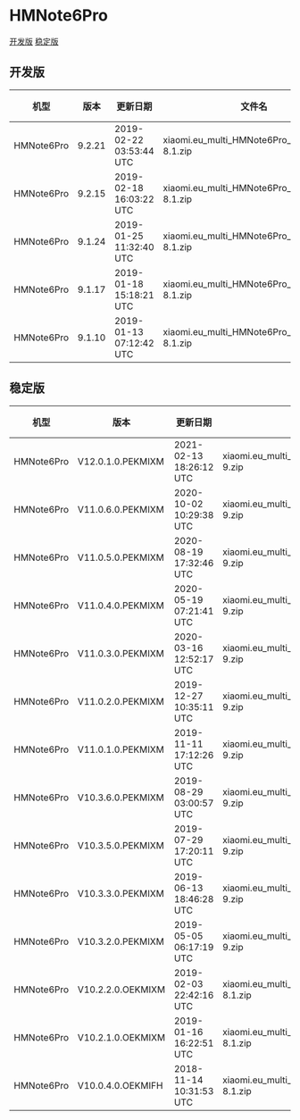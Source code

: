 # HMNote6Pro
[开发版](#开发版)  [稳定版](#稳定版)
## 开发版
| 机型 | 版本 | 更新日期 | 文件名 | 大小 | 下载链接 |
| ---- | ---- | ---- | ---- | ---- | ---- |
| HMNote6Pro | 9.2.21 | 2019-02-22 03:53:44 UTC | xiaomi.eu_multi_HMNote6Pro_9.2.21_v10-8.1.zip | 1.6 GB | [SourceForge](https://sourceforge.net/projects/xiaomi-eu-multilang-miui-roms/files/xiaomi.eu/MIUI-WEEKLY-RELEASES/9.2.21/xiaomi.eu_multi_HMNote6Pro_9.2.21_v10-8.1.zip/download) |
| HMNote6Pro | 9.2.15 | 2019-02-18 16:03:22 UTC | xiaomi.eu_multi_HMNote6Pro_9.2.15_v10-8.1.zip | 1.6 GB | [SourceForge](https://sourceforge.net/projects/xiaomi-eu-multilang-miui-roms/files/xiaomi.eu/MIUI-WEEKLY-RELEASES/9.2.15/xiaomi.eu_multi_HMNote6Pro_9.2.15_v10-8.1.zip/download) |
| HMNote6Pro | 9.1.24 | 2019-01-25 11:32:40 UTC | xiaomi.eu_multi_HMNote6Pro_9.1.24_v10-8.1.zip | 1.7 GB | [SourceForge](https://sourceforge.net/projects/xiaomi-eu-multilang-miui-roms/files/xiaomi.eu/MIUI-WEEKLY-RELEASES/9.1.24/xiaomi.eu_multi_HMNote6Pro_9.1.24_v10-8.1.zip/download) |
| HMNote6Pro | 9.1.17 | 2019-01-18 15:18:21 UTC | xiaomi.eu_multi_HMNote6Pro_9.1.17_v10-8.1.zip | 1.7 GB | [SourceForge](https://sourceforge.net/projects/xiaomi-eu-multilang-miui-roms/files/xiaomi.eu/MIUI-WEEKLY-RELEASES/9.1.17/xiaomi.eu_multi_HMNote6Pro_9.1.17_v10-8.1.zip/download) |
| HMNote6Pro | 9.1.10 | 2019-01-13 07:12:42 UTC | xiaomi.eu_multi_HMNote6Pro_9.1.10_v10-8.1.zip | 1.7 GB | [SourceForge](https://sourceforge.net/projects/xiaomi-eu-multilang-miui-roms/files/xiaomi.eu/MIUI-WEEKLY-RELEASES/9.1.10/xiaomi.eu_multi_HMNote6Pro_9.1.10_v10-8.1.zip/download) |
## 稳定版
| 机型 | 版本 | 更新日期 | 文件名 | 大小 | 下载链接 |
| ---- | ---- | ---- | ---- | ---- | ---- |
| HMNote6Pro | V12.0.1.0.PEKMIXM | 2021-02-13 18:26:12 UTC | xiaomi.eu_multi_HMNote6Pro_V12.0.1.0.PEKMIXM_v12-9.zip | 2.6 GB | [SourceForge](https://sourceforge.net/projects/xiaomi-eu-multilang-miui-roms/files/xiaomi.eu/MIUI-STABLE-RELEASES/MIUIv12/xiaomi.eu_multi_HMNote6Pro_V12.0.1.0.PEKMIXM_v12-9.zip/download) |
| HMNote6Pro | V11.0.6.0.PEKMIXM | 2020-10-02 10:29:38 UTC | xiaomi.eu_multi_HMNote6Pro_V11.0.6.0.PEKMIXM_v11-9.zip | 1.9 GB | [SourceForge](https://sourceforge.net/projects/xiaomi-eu-multilang-miui-roms/files/xiaomi.eu/MIUI-STABLE-RELEASES/MIUIv11/xiaomi.eu_multi_HMNote6Pro_V11.0.6.0.PEKMIXM_v11-9.zip/download) |
| HMNote6Pro | V11.0.5.0.PEKMIXM | 2020-08-19 17:32:46 UTC | xiaomi.eu_multi_HMNote6Pro_V11.0.5.0.PEKMIXM_v11-9.zip | 1.8 GB | [SourceForge](https://sourceforge.net/projects/xiaomi-eu-multilang-miui-roms/files/xiaomi.eu/MIUI-STABLE-RELEASES/MIUIv11/xiaomi.eu_multi_HMNote6Pro_V11.0.5.0.PEKMIXM_v11-9.zip/download) |
| HMNote6Pro | V11.0.4.0.PEKMIXM | 2020-05-19 07:21:41 UTC | xiaomi.eu_multi_HMNote6Pro_V11.0.4.0.PEKMIXM_v11-9.zip | 1.8 GB | [SourceForge](https://sourceforge.net/projects/xiaomi-eu-multilang-miui-roms/files/xiaomi.eu/MIUI-STABLE-RELEASES/MIUIv11/xiaomi.eu_multi_HMNote6Pro_V11.0.4.0.PEKMIXM_v11-9.zip/download) |
| HMNote6Pro | V11.0.3.0.PEKMIXM | 2020-03-16 12:52:17 UTC | xiaomi.eu_multi_HMNote6Pro_V11.0.3.0.PEKMIXM_v11-9.zip | 1.8 GB | [SourceForge](https://sourceforge.net/projects/xiaomi-eu-multilang-miui-roms/files/xiaomi.eu/MIUI-STABLE-RELEASES/MIUIv11/xiaomi.eu_multi_HMNote6Pro_V11.0.3.0.PEKMIXM_v11-9.zip/download) |
| HMNote6Pro | V11.0.2.0.PEKMIXM | 2019-12-27 10:35:11 UTC | xiaomi.eu_multi_HMNote6Pro_V11.0.2.0.PEKMIXM_v11-9.zip | 1.7 GB | [SourceForge](https://sourceforge.net/projects/xiaomi-eu-multilang-miui-roms/files/xiaomi.eu/MIUI-STABLE-RELEASES/MIUIv11/xiaomi.eu_multi_HMNote6Pro_V11.0.2.0.PEKMIXM_v11-9.zip/download) |
| HMNote6Pro | V11.0.1.0.PEKMIXM | 2019-11-11 17:12:26 UTC | xiaomi.eu_multi_HMNote6Pro_V11.0.1.0.PEKMIXM_v11-9.zip | 1.7 GB | [SourceForge](https://sourceforge.net/projects/xiaomi-eu-multilang-miui-roms/files/xiaomi.eu/MIUI-STABLE-RELEASES/MIUIv11/xiaomi.eu_multi_HMNote6Pro_V11.0.1.0.PEKMIXM_v11-9.zip/download) |
| HMNote6Pro | V10.3.6.0.PEKMIXM | 2019-08-29 03:00:57 UTC | xiaomi.eu_multi_HMNote6Pro_V10.3.6.0.PEKMIXM_v10-9.zip | 1.6 GB | [SourceForge](https://sourceforge.net/projects/xiaomi-eu-multilang-miui-roms/files/xiaomi.eu/MIUI-STABLE-RELEASES/MIUIv10/xiaomi.eu_multi_HMNote6Pro_V10.3.6.0.PEKMIXM_v10-9.zip/download) |
| HMNote6Pro | V10.3.5.0.PEKMIXM | 2019-07-29 17:20:11 UTC | xiaomi.eu_multi_HMNote6Pro_V10.3.5.0.PEKMIXM_v10-9.zip | 1.7 GB | [SourceForge](https://sourceforge.net/projects/xiaomi-eu-multilang-miui-roms/files/xiaomi.eu/MIUI-STABLE-RELEASES/MIUIv10/xiaomi.eu_multi_HMNote6Pro_V10.3.5.0.PEKMIXM_v10-9.zip/download) |
| HMNote6Pro | V10.3.3.0.PEKMIXM | 2019-06-13 18:46:28 UTC | xiaomi.eu_multi_HMNote6Pro_V10.3.3.0.PEKMIXM_v10-9.zip | 1.7 GB | [SourceForge](https://sourceforge.net/projects/xiaomi-eu-multilang-miui-roms/files/xiaomi.eu/MIUI-STABLE-RELEASES/MIUIv10/xiaomi.eu_multi_HMNote6Pro_V10.3.3.0.PEKMIXM_v10-9.zip/download) |
| HMNote6Pro | V10.3.2.0.PEKMIXM | 2019-05-05 06:17:19 UTC | xiaomi.eu_multi_HMNote6Pro_V10.3.2.0.PEKMIXM_v10-9.zip | 1.7 GB | [SourceForge](https://sourceforge.net/projects/xiaomi-eu-multilang-miui-roms/files/xiaomi.eu/MIUI-STABLE-RELEASES/MIUIv10/xiaomi.eu_multi_HMNote6Pro_V10.3.2.0.PEKMIXM_v10-9.zip/download) |
| HMNote6Pro | V10.2.2.0.OEKMIXM | 2019-02-03 22:42:16 UTC | xiaomi.eu_multi_HMNote6Pro_V10.2.2.0.OEKMIXM_v10-8.1.zip | 1.6 GB | [SourceForge](https://sourceforge.net/projects/xiaomi-eu-multilang-miui-roms/files/xiaomi.eu/MIUI-STABLE-RELEASES/MIUIv10/xiaomi.eu_multi_HMNote6Pro_V10.2.2.0.OEKMIXM_v10-8.1.zip/download) |
| HMNote6Pro | V10.2.1.0.OEKMIXM | 2019-01-16 16:22:51 UTC | xiaomi.eu_multi_HMNote6Pro_V10.2.1.0.OEKMIXM_v10-8.1.zip | 1.7 GB | [SourceForge](https://sourceforge.net/projects/xiaomi-eu-multilang-miui-roms/files/xiaomi.eu/MIUI-STABLE-RELEASES/MIUIv10/xiaomi.eu_multi_HMNote6Pro_V10.2.1.0.OEKMIXM_v10-8.1.zip/download) |
| HMNote6Pro | V10.0.4.0.OEKMIFH | 2018-11-14 10:31:53 UTC | xiaomi.eu_multi_HMNote6Pro_V10.0.4.0.OEKMIFH_v10-8.1.zip | 1.6 GB | [SourceForge](https://sourceforge.net/projects/xiaomi-eu-multilang-miui-roms/files/xiaomi.eu/MIUI-STABLE-RELEASES/MIUIv10/xiaomi.eu_multi_HMNote6Pro_V10.0.4.0.OEKMIFH_v10-8.1.zip/download) |
